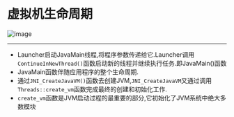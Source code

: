 # 虚拟机生命周期 

![image](https://user-images.githubusercontent.com/26846402/130360317-4a80302d-3b9e-49db-aa26-a342c6dce711.png)



---
- Launcher启动JavaMain线程,将程序参数传递给它.Launcher调用`ContinueInNewThread()`函数启动新的线程并继续执行任务.即JavaMain()函数
- JavaMain函数伴随应用程序的整个生命周期.
- 通过`JNI_CreateJavaVM()`函数去创建JVM,`JNI_CreateJavaVM`又通过调用`Threads::create_vm`函数完成最终的创建和初始化工作.
- `create_vm`函数是JVM启动过程的最重要的部分,它初始化了JVM系统中绝大多数模块

